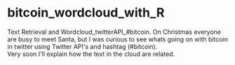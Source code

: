 # bitcoin_wordcloud_with_R
Text Retrieval and Wordcloud_twitterAPI_#bitcoin. On Christmas everyone are busy to meet Santa, but I was curious to see whats going on with bitcoin in twitter using Twitter API's and hashtag (#bitcoin).  
Very soon I'll explain how the text in the cloud are related. 
